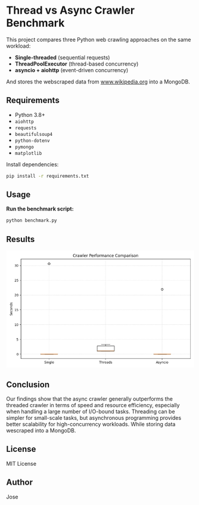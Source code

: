 # Thread vs Async Crawler Benchmark

This project compares three Python web crawling approaches on the same workload:
- **Single-threaded** (sequential requests)
- **ThreadPoolExecutor** (thread-based concurrency)
- **asyncio + aiohttp** (event-driven concurrency)

And stores the webscraped data from www.wikipedia.org into a MongoDB.

## Requirements

- Python 3.8+
- `aiohttp`
- `requests`
- `beautifulsoup4`
- `python-dotenv`
- `pymongo`
- `matplotlib`
  
Install dependencies:

```bash
pip install -r requirements.txt
```

## Usage

**Run the benchmark script:**

```bash
python benchmark.py
```

## Results

![alt text](/results/benchmark_plot.png)

## Conclusion

Our findings show that the async crawler generally outperforms the threaded crawler in terms of speed and resource efficiency, especially when handling a large number of I/O-bound tasks. Threading can be simpler for small-scale tasks, but asynchronous programming provides better scalability for high-concurrency workloads. While storing data wescraped into a MongoDB.

## License

MIT License

## Author

Jose
